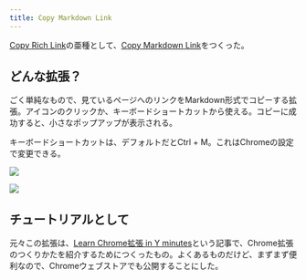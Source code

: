 ```yaml
---
title: Copy Markdown Link
---
```

[Copy Rich Link](https://chrome.google.com/webstore/detail/copy-rich-link/hikiamlgpdcabppakpmemaofmkgknpea)の亜種として、[Copy Markdown Link](https://chrome.google.com/webstore/detail/copy-markdown-link/gkceaaphhbeanfciglgpffnncfpipjpa)をつくった。

どんな拡張？
------

ごく単純なもので、見ているページへのリンクをMarkdown形式でコピーする拡張。アイコンのクリックか、キーボードショートカットから使える。コピーに成功すると、小さなポップアップが表示される。

キーボードショートカットは、デフォルトだとCtrl + M。これはChromeの設定で変更できる。

![](https://lh4.googleusercontent.com/3IDxsgs5hk3xbiQNrTRb_xzSIz0aZIVqMXoZDZQpViyZBkdFscBsL1VTJYd7mfzJtRyJFVCm_vm1quz-g5klIwxuF3nMqDtAdv7K06UcSuXFpYIKymFPWNC8SJmWeCtENYwWZDPTriwv_ExpoyQ61w)

![](https://lh4.googleusercontent.com/0D7jKUd1dTLKqTRRpbQg0K-PulyNzMKafdOWLsORHzPz8Eb-izH8O3rFMSpzsGWZiYHpbCVsd2KqYOGfB-TtqWbqMfP1KscO9g5OG-AJJFRM4DTeNwvh1Tbm1i3rhUCK_WoL_36immFkliFQVjJvRQ)

チュートリアルとして
----------

元々この拡張は、[Learn Chrome拡張 in Y minutes](https://r7kamura.com/articles/2022-05-18-learn-chrome-extention-in-y-minutes)という記事で、Chrome拡張のつくりかたを紹介するためにつくったもの。よくあるものだけど、まずまず便利なので、Chromeウェブストアでも公開することにした。
